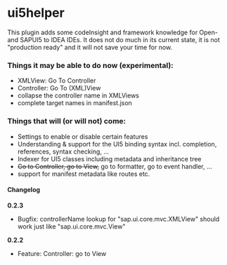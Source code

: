 # ui5helper

This plugin adds some codeInsight and framework knowledge for Open- and SAPUI5 to IDEA IDEs.
It does not do much in its current state, it is not "production ready" and it will not save your time for
now.


### Things it may be able to do now (experimental):

 - XMLView: Go To Controller
 - Controller: Go To (XML)View
 - collapse the controller name in XMLViews
 - complete target names in manifest.json


### Things that will (or will not) come:

 - Settings to enable or disable certain features
 - Understanding & support for the UI5 binding syntax incl. completion, references, syntax checking, ...
 - Indexer for UI5 classes including metadata and inheritance tree
 - <s>Go to Controller, go to View,</s> go to formatter, go to event handler, ...
 - support for manifest metadata like routes etc.


#### Changelog

 __0.2.3__
 - Bugfix: controllerName lookup for "sap.ui.core.mvc.XMLView" should work just like "sap.ui.core.mvc.View"</li>

 __0.2.2__
 - Feature: Controller: go to View